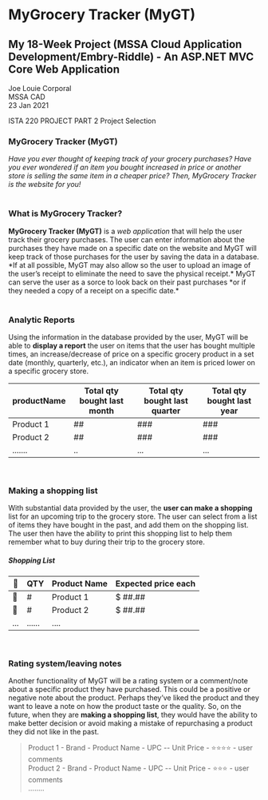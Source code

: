 # MyGrocery Tracker (MyGT)
## My 18-Week Project (MSSA Cloud Application Development/Embry-Riddle) - An ASP.NET MVC Core Web Application

Joe Louie Corporal <br /> 
MSSA CAD <br /> 
23 Jan 2021 

ISTA 220 PROJECT PART 2 
Project Selection 

### MyGrocery Tracker (MyGT) 

_Have you ever thought of keeping track of your grocery purchases? Have you ever wondered if an item you bought increased in price or another store is selling the same item in a cheaper price? Then, MyGrocery Tracker is the website for you!_
<br /> 
<br /> 

### What is MyGrocery Tracker? 

**MyGrocery Tracker (MyGT)** is a _web application_ that will help the user track their grocery purchases.  The user can enter information about the purchases they have made on a specific date on the website and MyGT will keep track of those purchases for the user by saving the data in a database. \*If at all possible, MyGT may also allow so the user to upload an image of the user’s receipt to eliminate the need to save the physical receipt.\* MyGT can serve the user as a sorce to look back on their past purchases \*or if they needed a copy of a receipt on a specific date.\*
<br /> 
<br /> 
 
### Analytic Reports 

Using the information in the database provided by the user, MyGT will be able to **display a report** the user on items that the user has bought multiple times, an increase/decrease of price on a specific grocery product in a set date (monthly, quarterly, etc.), an indicator when an item is priced lower on a specific grocery store. 

productName | Total qty bought last month | Total qty bought last quarter | Total qty bought last year
------------|-----------------------------|-------------------------------|---------------------------
Product 1 | ## | ### | ###
Product 2 | ## | ### | ###
....... | .. | ... | ...
<br /> 

### Making a shopping list 

With substantial data provided by the user, the **user can make a shopping** list for an upcoming trip to the grocery store. The user can select from a list of items they have bought in the past, and add them on the shopping list. The user then have the ability to print this shopping list to help them remember what to buy during their trip to the grocery store. 

##### Shopping List
:convenience_store: | QTY | Product Name | Expected price each
--- | --- | ------------- | -------------------
:black_square_button: | # | Product 1 | $ ##.##
:black_square_button: | # | Product 2 | $ ##.##
... | ...... | ....
<br />

### Rating system/leaving notes 

Another functionality of MyGT will be a rating system or a comment/note about a specific product they have purchased. This could be a positive or negative note about the product. Perhaps they’ve liked the product and they want to leave a note on how the product taste or the quality. So, on the future, when they are **making a shopping list**, they would have the ability to make better decision or avoid making a mistake of repurchasing a product they did not like in the past. 

> Product 1 - Brand - Product Name - UPC -- Unit Price - :star::star::star::star: - user comments<br />
> Product 2 - Brand - Product Name - UPC -- Unit Price - :star::star::star: - user comments<br />
> ........
